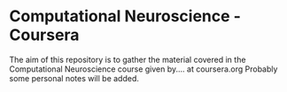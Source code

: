# Computational Neuroscience - Coursera

The aim of this repository is to gather the material covered in the Computational Neuroscience course given by.... at coursera.org
Probably some personal notes will be added.




